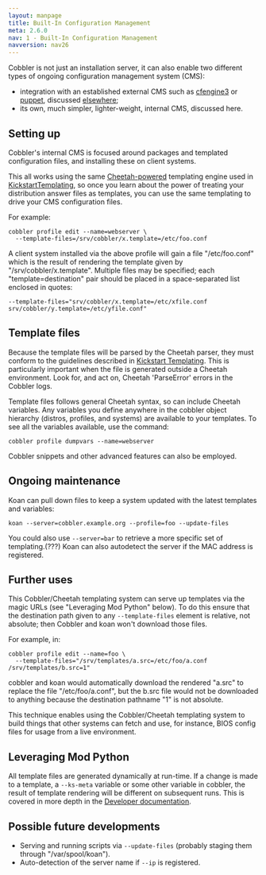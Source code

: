 ```yaml
---
layout: manpage
title: Built-In Configuration Management
meta: 2.6.0
nav: 1 - Built-In Configuration Management
navversion: nav26
---
```


<p>Cobbler is not just an installation server, it can also enable two different types of ongoing configuration management system (CMS):</p>

<ul>
<li>integration with an established external CMS such as <a href="http://cfengine.com/">cfengine3</a> or <a href="http://puppetlabs.com/">puppet</a>, discussed <a href="Using%20cobbler%20with%20a%20configuration%20management%20system">elsewhere</a>;</li>
<li>its own, much simpler, lighter-weight, internal CMS, discussed here.</li>
</ul>


<h2>Setting up</h2>

<p>Cobbler's internal CMS is focused around packages and templated configuration files, and installing these on client systems.</p>

<p>This all works using the same
<a href="http://cheetahtemplate.org">Cheetah-powered</a> templating engine
used in <a href="/cobbler/cobbler/wiki/KickstartTemplating">KickstartTemplating</a>,
so once you learn about the power of treating your distribution
answer files as templates, you can use the same templating to drive
your CMS configuration files.</p>

<p>For example:</p>

<pre><code>cobbler profile edit --name=webserver \
  --template-files=/srv/cobbler/x.template=/etc/foo.conf
</code></pre>

<p>A client system installed via the above profile will gain a file "/etc/foo.conf" which is the result of rendering the template given by "/srv/cobbler/x.template". Multiple files may be specified; each "template=destination" pair should be placed in a space-separated list enclosed in quotes:</p>

<pre><code>--template-files="srv/cobbler/x.template=/etc/xfile.conf srv/cobbler/y.template=/etc/yfile.conf"
</code></pre>

<h2>Template files</h2>

<p>Because the template files will be parsed by the Cheetah parser, they must conform to the guidelines described in <a href="Kickstart%20Templating">Kickstart Templating</a>. This is particularly important when the file is generated outside a Cheetah environment. Look for, and act on, Cheetah 'ParseError' errors in the Cobbler logs.</p>

<p>Template files follows general Cheetah syntax, so can include Cheetah variables. Any variables you define anywhere in the cobbler object hierarchy (distros, profiles, and systems) are available to your templates. To see all the variables available, use the command:</p>

<pre><code>cobbler profile dumpvars --name=webserver
</code></pre>

<p>Cobbler snippets and other advanced features can also be employed.</p>

<h2>Ongoing maintenance</h2>

<p>Koan can pull down files to keep a system updated with the latest templates and variables:</p>

<pre><code>koan --server=cobbler.example.org --profile=foo --update-files
</code></pre>

<p>You could also use <code>--server=bar</code> to retrieve a more specific set of templating.(???) Koan can also autodetect the server if the MAC address is registered.</p>

<h2>Further uses</h2>

<p>This Cobbler/Cheetah templating system can serve up templates via the magic URLs (see "Leveraging Mod Python" below). To do this ensure that the destination path given to any <code>--template-files</code> element is relative, not absolute; then Cobbler and koan won't download those files.</p>

<p>For example, in:</p>

<pre><code>cobbler profile edit --name=foo \
  --template-files="/srv/templates/a.src=/etc/foo/a.conf /srv/templates/b.src=1"
</code></pre>

<p>cobbler and koan would automatically download the rendered "a.src" to replace the file "/etc/foo/a.conf", but the b.src file would not be downloaded to anything because the destination pathname "1" is not absolute.</p>

<p>This technique enables using the Cobbler/Cheetah templating system to build things that other systems can fetch and use, for instance, BIOS config files for usage from a live environment.</p>

<h2>Leveraging Mod Python</h2>

<p>All template files are generated dynamically at run-time. If a change is made to a template, a <code>--ks-meta</code> variable or
some other variable in cobbler, the result of template rendering will be different on subsequent runs. This is covered in more depth in the <a href="Developer%20documentation">Developer documentation</a>.</p>

<h2>Possible future developments</h2>

<ul>
<li>Serving and running scripts via <code>--update-files</code> (probably staging them through "/var/spool/koan").</li>
<li>Auto-detection of the server name if <code>--ip</code> is registered.</li>
</ul>

